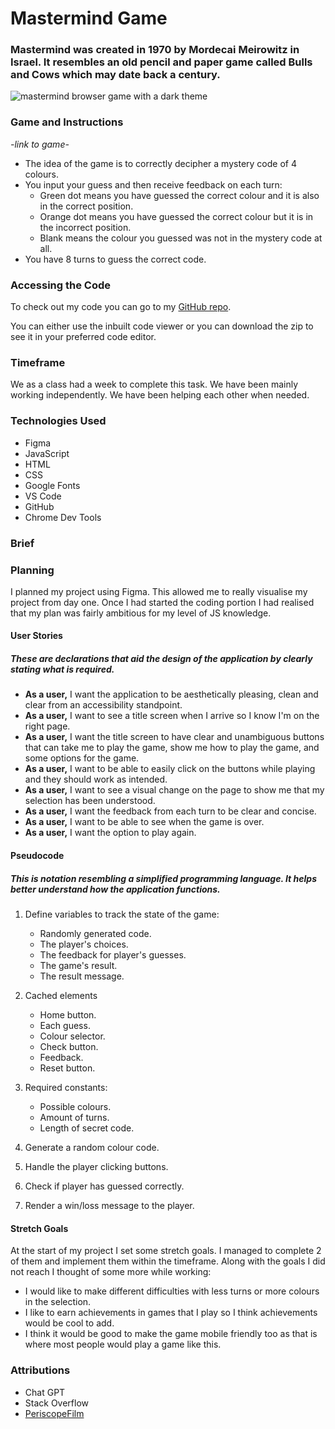 # Mastermind Game

### Mastermind was created in 1970 by Mordecai Meirowitz in Israel. It resembles an old pencil and paper game called Bulls and Cows which may date back a century.

![mastermind browser game with a dark theme](../unit-1-project-mastermind/MVP.png)

### Game and Instructions

_-link to game-_

- The idea of the game is to correctly decipher a mystery code of 4 colours.
- You input your guess and then receive feedback on each turn:
  - Green dot means you have guessed the correct colour and it is also in the correct position.
  - Orange dot means you have guessed the correct colour but it is in the incorrect position.
  - Blank means the colour you guessed was not in the mystery code at all.
- You have 8 turns to guess the correct code.

### Accessing the Code

To check out my code you can go to my [GitHub repo][link].

[link]: https://github.com/joemarney/unit-1-project-mastermind

You can either use the inbuilt code viewer or you can download the zip to see it in your preferred code editor.

### Timeframe

We as a class had a week to complete this task. We have been mainly working independently. We have been helping each other when needed.

### Technologies Used

- Figma
- JavaScript
- HTML
- CSS
- Google Fonts
- VS Code
- GitHub
- Chrome Dev Tools

### Brief

### Planning

I planned my project using Figma. This allowed me to really visualise my project from day one. Once I had started the coding portion I had realised that my plan was fairly ambitious for my level of JS knowledge.

#### User Stories

##### These are declarations that aid the design of the application by clearly stating what is required.

- **As a user,** I want the application to be aesthetically pleasing, clean and clear from an accessibility standpoint.
- **As a user,** I want to see a title screen when I arrive so I know I'm on the right page.
- **As a user,** I want the title screen to have clear and unambiguous buttons that can take me to play the game, show me how to play the game, and some options for the game.
- **As a user,** I want to be able to easily click on the buttons while playing and they should work as intended.
- **As a user,** I want to see a visual change on the page to show me that my selection has been understood.
- **As a user,** I want the feedback from each turn to be clear and concise.
- **As a user,** I want to be able to see when the game is over.
- **As a user,** I want the option to play again.

#### Pseudocode

##### This is notation resembling a simplified programming language. It helps better understand how the application functions.

1. Define variables to track the state of the game:

   - Randomly generated code.
   - The player's choices.
   - The feedback for player's guesses.
   - The game's result.
   - The result message.

2. Cached elements

   - Home button.
   - Each guess.
   - Colour selector.
   - Check button.
   - Feedback.
   - Reset button.

3. Required constants:

   - Possible colours.
   - Amount of turns.
   - Length of secret code.

4. Generate a random colour code.

5. Handle the player clicking buttons.

6. Check if player has guessed correctly.

7. Render a win/loss message to the player.

#### Stretch Goals

At the start of my project I set some stretch goals. I managed to complete 2 of them and implement them within the timeframe.
Along with the goals I did not reach I thought of some more while working:

- I would like to make different difficulties with less turns or more colours in the selection.
- I like to earn achievements in games that I play so I think achievements would be cool to add.
- I think it would be good to make the game mobile friendly too as that is where most people would play a game like this.

### Attributions

- Chat GPT
- Stack Overflow
- [PeriscopeFilm](https://www.youtube.com/@PeriscopeFilm)

